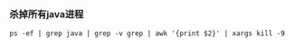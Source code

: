 

### 杀掉所有java进程

```shell
ps -ef | grep java | grep -v grep | awk '{print $2}' | xargs kill -9
```

